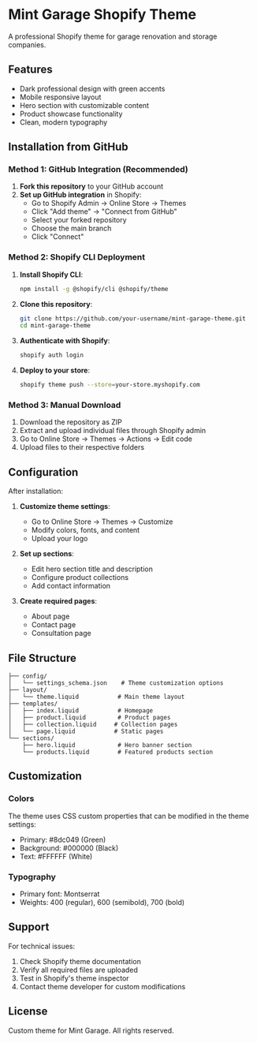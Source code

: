 # Mint Garage Shopify Theme

A professional Shopify theme for garage renovation and storage companies.

## Features

- Dark professional design with green accents
- Mobile responsive layout
- Hero section with customizable content
- Product showcase functionality
- Clean, modern typography

## Installation from GitHub

### Method 1: GitHub Integration (Recommended)

1. **Fork this repository** to your GitHub account
2. **Set up GitHub integration** in Shopify:
   - Go to Shopify Admin → Online Store → Themes
   - Click "Add theme" → "Connect from GitHub"
   - Select your forked repository
   - Choose the main branch
   - Click "Connect"

### Method 2: Shopify CLI Deployment

1. **Install Shopify CLI**:
   ```bash
   npm install -g @shopify/cli @shopify/theme
   ```

2. **Clone this repository**:
   ```bash
   git clone https://github.com/your-username/mint-garage-theme.git
   cd mint-garage-theme
   ```

3. **Authenticate with Shopify**:
   ```bash
   shopify auth login
   ```

4. **Deploy to your store**:
   ```bash
   shopify theme push --store=your-store.myshopify.com
   ```

### Method 3: Manual Download

1. Download the repository as ZIP
2. Extract and upload individual files through Shopify admin
3. Go to Online Store → Themes → Actions → Edit code
4. Upload files to their respective folders

## Configuration

After installation:

1. **Customize theme settings**:
   - Go to Online Store → Themes → Customize
   - Modify colors, fonts, and content
   - Upload your logo

2. **Set up sections**:
   - Edit hero section title and description
   - Configure product collections
   - Add contact information

3. **Create required pages**:
   - About page
   - Contact page
   - Consultation page

## File Structure

```
├── config/
│   └── settings_schema.json    # Theme customization options
├── layout/
│   └── theme.liquid           # Main theme layout
├── templates/
│   ├── index.liquid           # Homepage
│   ├── product.liquid         # Product pages
│   ├── collection.liquid     # Collection pages
│   └── page.liquid           # Static pages
└── sections/
    ├── hero.liquid            # Hero banner section
    └── products.liquid        # Featured products section
```

## Customization

### Colors
The theme uses CSS custom properties that can be modified in the theme settings:
- Primary: #8dc049 (Green)
- Background: #000000 (Black)
- Text: #FFFFFF (White)

### Typography
- Primary font: Montserrat
- Weights: 400 (regular), 600 (semibold), 700 (bold)

## Support

For technical issues:
1. Check Shopify theme documentation
2. Verify all required files are uploaded
3. Test in Shopify's theme inspector
4. Contact theme developer for custom modifications

## License

Custom theme for Mint Garage. All rights reserved.